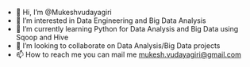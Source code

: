 - 👋 Hi, I’m @Mukeshvudayagiri
- 👀 I’m interested in Data Engineering and Big Data Analysis
- 🌱 I’m currently learning  Python for Data Analysis and Big Data using Sqoop and Hive
- 💞️ I’m looking to collaborate on Data Analysis/Big Data projects  
- 📫 How to reach me you can mail me mukesh.vudayagiri@gmail.com

<!---
Mukeshvudayagiri/Mukeshvudayagiri is a ✨ special ✨ repository because its `README.md` (this file) appears on your GitHub profile.
You can click the Preview link to take a look at your changes.
--->
